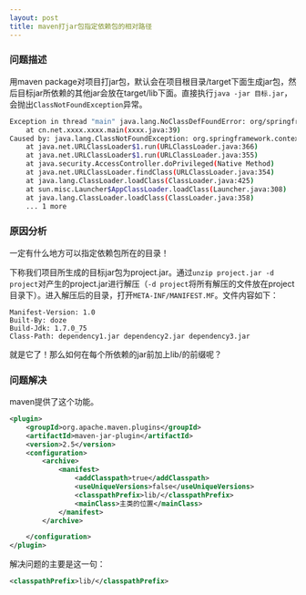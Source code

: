```yaml
---
layout: post
title: maven打jar包指定依赖包的相对路径
---
```


### 问题描述

用maven package对项目打jar包，默认会在项目根目录/target下面生成jar包，然后目标jar所依赖的其他jar会放在target/lib下面。直接执行`java -jar 目标.jar`，会抛出`ClassNotFoundException`异常。

```bash
Exception in thread "main" java.lang.NoClassDefFoundError: org/springframework/context/support/ClassPathXmlApplicationContext
	at cn.net.xxxx.xxxx.main(xxxx.java:39)
Caused by: java.lang.ClassNotFoundException: org.springframework.context.support.ClassPathXmlApplicationContext
	at java.net.URLClassLoader$1.run(URLClassLoader.java:366)
	at java.net.URLClassLoader$1.run(URLClassLoader.java:355)
	at java.security.AccessController.doPrivileged(Native Method)
	at java.net.URLClassLoader.findClass(URLClassLoader.java:354)
	at java.lang.ClassLoader.loadClass(ClassLoader.java:425)
	at sun.misc.Launcher$AppClassLoader.loadClass(Launcher.java:308)
	at java.lang.ClassLoader.loadClass(ClassLoader.java:358)
	... 1 more
```

### 原因分析

一定有什么地方可以指定依赖包所在的目录！

下称我们项目所生成的目标jar包为project.jar。通过`unzip project.jar -d project`对产生的project.jar进行解压（`-d project`将所有解压的文件放在project目录下）。进入解压后的目录，打开`META-INF/MANIFEST.MF`。文件内容如下：

```
Manifest-Version: 1.0
Built-By: doze
Build-Jdk: 1.7.0_75
Class-Path: dependency1.jar dependency2.jar dependency3.jar
```

就是它了！那么如何在每个所依赖的jar前加上lib/的前缀呢？

### 问题解决

maven提供了这个功能。

```xml
<plugin>
    <groupId>org.apache.maven.plugins</groupId>
    <artifactId>maven-jar-plugin</artifactId>
    <version>2.5</version>
    <configuration>
        <archive>
            <manifest>
                <addClasspath>true</addClasspath>
                <useUniqueVersions>false</useUniqueVersions>
                <classpathPrefix>lib/</classpathPrefix>
                <mainClass>主类的位置</mainClass>
            </manifest>
        </archive>

    </configuration>
</plugin>
```

解决问题的主要是这一句：

```xml
<classpathPrefix>lib/</classpathPrefix>
```
